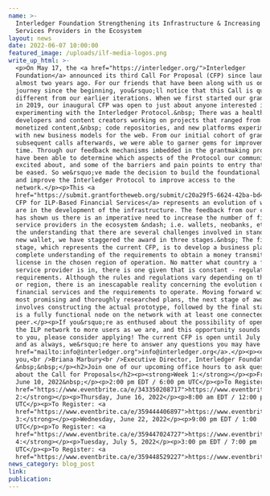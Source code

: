 ```yaml
---
name: >-
  Interledger Foundation Strengthening its Infrastructure & Increasing Financial
  Services Providers in the Ecosystem
layout: news
date: 2022-06-07 10:00:00
featured_image: /uploads/ilf-media-logos.png
write_up_html: >-
  <p>On May 17, the <a href="https://interledger.org/">Interledger
  Foundation</a> announced its third Call For Proposal (CFP) since launching
  almost two years ago. For our friends that have been along with us on this
  journey since the beginning, you&rsquo;ll notice that this Call is quite
  different from our earlier iterations. When we first started our grantmaking
  in 2019, our inaugural CFP was open to just about anyone interested in
  experimenting with the Interledger Protocol.&nbsp; There was a healthy mix of
  developers and content creators working on projects that ranged from web
  monetized content,&nbsp; code repositories, and new platforms experimenting
  with new business models for the web. From our initial cohort of grantees and
  subsequent calls afterwards, we were able to garner gems for improvement each
  time. Through our feedback mechanisms imbedded in the grantmaking process, we
  have been able to determine which aspects of the Protocol our community is
  excited about, and some of the barriers and pain points to entry that needs to
  be eased. So we&rsquo;ve made the decision to build the foundational aspects
  and improve the Interledger Protocol to improve access to the
  network.</p><p>This <a
  href="https://submit.grantfortheweb.org/submit/c20a29f5-6624-42ba-bd4a-5c58a79ebbc3/ilp-based-financial-services">2022
  CFP for ILP-Based Financial Services</a> represents an evolution of where we
  are in the development of the infrastructure. The feedback from our community
  has shown us there is an imperative need to increase the number of financial
  service providers in the ecosystem &ndash; i.e. wallets, neobanks, etc. With
  the understanding that there are several challenges involved in standing up a
  new wallet, we have staggered the award in three stages.&nbsp; The first
  stage, which represents the current CFP, is to develop a business plan with a
  complete understanding of the requirements to obtain a money transmitter
  license in the chosen region of operation. No matter what country a financial
  service provider is in, there is one given that is constant - regulatory
  requirements. Although the rules and regulations vary depending on the country
  or region, there is an inescapable reality concerning the evolution of
  financial services and the requirements to operate. Moving forward with the
  most promising and thoroughly researched plans, the next stage of awards
  involves constructing the actual prototype, followed by the final stage which
  is a fully functional node on the network with at least one connected
  peer.</p><p>If you&rsquo;re as enthused about the possibility of opening up
  the ILP network to more users as we are, and this opportunity sounds inviting
  to you, please consider applying! The current CFP is open until July 8, 2022
  and as always, we&rsquo;re here to answer any questions you may have at <a
  href="mailto:info@interledger.org">info@interledger.org</a>.</p><p><em>Thank
  you,<br />Briana Marbury<br />Executive Director, Interledger Foundation</em>
  &nbsp;&nbsp;</p><h2>Join one of our upcoming office hours to ask questions
  about the Call for Proposals</h2><p><strong>Week 1:</strong></p><p>Friday,
  June 10, 2022&nbsp;</p><p>2:00 pm EDT / 6:00 pm UTC</p><p>To Register: <a
  href="https://www.eventbrite.ca/e/343350208717">https://www.eventbrite.ca/e/343350208717</a>&nbsp;</p><p><strong>Week
  2:</strong></p><p>Thursday, June 16, 2022</p><p>8:00 am EDT / 12:00 pm
  UTC</p><p>To Register: <a
  href="https://www.eventbrite.ca/e/359444406897">https://www.eventbrite.ca/e/359444406897</a>&nbsp;</p><p><strong>Week
  3:</strong></p><p>Wednesday, June 22, 2022</p><p>9:00 pm EDT / 1:00
  UTC</p><p>To Register: <a
  href="https://www.eventbrite.ca/e/359447024727">https://www.eventbrite.ca/e/359447024727</a>&nbsp;</p><p><strong>Week
  4:</strong></p><p>Tuesday, July 5, 2022</p><p>3:00 pm EDT / 7:00 pm
  UTC</p><p>To Register: <a
  href="https://www.eventbrite.ca/e/359448529227">https://www.eventbrite.ca/e/359448529227</a></p>
news_category: blog_post
link:
publication:
---
```


